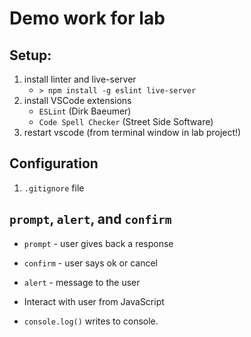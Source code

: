 Demo work for lab
===

## Setup:

1. install linter and live-server
    * `> npm install -g eslint live-server`
1. install VSCode extensions
    * `ESLint` (Dirk Baeumer)
    * `Code Spell Checker` (Street Side Software)
1. restart vscode (from terminal window in lab project!)

## Configuration

1. `.gitignore` file

## `prompt`, `alert`, and `confirm`

* `prompt` - user gives back a response
* `confirm` - user says ok or cancel
* `alert` - message to the user

* Interact with user from JavaScript
* `console.log()` writes to console.